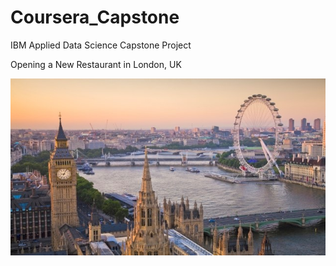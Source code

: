 # Coursera_Capstone

IBM Applied Data Science Capstone Project   

Opening a New Restaurant in London, UK

<img src='London.jpg'>



